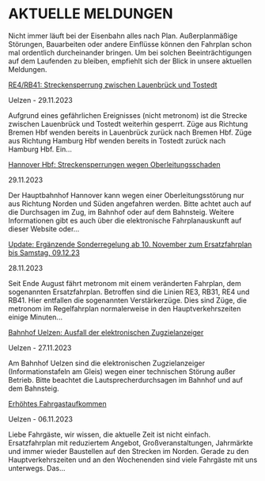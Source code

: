 AKTUELLE MELDUNGEN
==========

Nicht immer läuft bei der Eisenbahn alles nach Plan. Außerplanmäßige Störungen, Bauarbeiten oder andere Einflüsse können den Fahrplan schon mal ordentlich durcheinander bringen. Um bei solchen Beeinträchtigungen auf dem Laufenden zu bleiben, empfiehlt sich der Blick in unsere aktuellen Meldungen.

[RE4/RB41: Streckensperrung zwischen Lauenbrück und Tostedt](https://www.der-metronom.de/aktuell/re4-rb41-streckensperrung-zwischen-lauenbrueck-und-tostedt/)

 Uelzen - 29.11.2023

Aufgrund eines gefährlichen Ereignisses (nicht metronom) ist die Strecke zwischen Lauenbrück und Tostedt weiterhin gesperrt. Züge aus Richtung Bremen Hbf wenden bereits in Lauenbrück zurück nach Bremen Hbf. Züge aus Richtung Hamburg Hbf wenden bereits in Tostedt zurück nach Hamburg Hbf. Ein...

[Hannover Hbf: Streckensperrungen wegen Oberleitungsschaden](https://www.der-metronom.de/aktuell/hannover-hbf-streckensperrungen-wegen-oberleitungsschaden/)

 29.11.2023

Der Hauptbahnhof Hannover kann wegen einer Oberleitungsstörung nur aus Richtung Norden und Süden angefahren werden.
Bitte achtet auch auf die Durchsagen im Zug, im Bahnhof oder auf dem Bahnsteig. Weitere Informationen gibt es auch über die elektronische Fahrplanauskunft auf dieser Website oder...

[Update: Ergänzende Sonderregelung ab 10. November zum Ersatzfahrplan bis Samstag, 09.12.23](https://www.der-metronom.de/aktuell/ersatzfahrplan/)

 28.11.2023

Seit Ende August fährt metronom mit einem veränderten Fahrplan, dem sogenannten Ersatzfahrplan. Betroffen sind die Linien RE3, RB31, RE4 und RB41. Hier entfallen die sogenannten Verstärkerzüge. Dies sind Züge, die metronom im Regelfahrplan normalerweise in den Hauptverkehrszeiten einige Minuten...

[Bahnhof Uelzen: Ausfall der elektronischen Zugzielanzeiger](https://www.der-metronom.de/aktuell/bahnhof-uelzen-ausfall-der-elektronischen-zugzielanzeiger/)

 Uelzen - 27.11.2023

Am Bahnhof Uelzen sind die elektronischen Zugzielanzeiger (Informationstafeln am Gleis) wegen einer technischen Störung außer Betrieb. Bitte beachtet die Lautsprecherdurchsagen im Bahnhof und auf dem Bahnsteig.

[Erhöhtes Fahrgastaufkommen](https://www.der-metronom.de/aktuell/hohes-fahrgastaufkommen/)

 Uelzen - 06.11.2023

Liebe Fahrgäste,
wir wissen, die aktuelle Zeit ist nicht einfach. Ersatzfahrplan mit reduziertem Angebot, Großveranstaltungen, Jahrmärkte und immer wieder Baustellen auf den Strecken im Norden. Gerade zu den Hauptverkehrszeiten und an den Wochenenden sind viele Fahrgäste mit uns unterwegs. Das...

